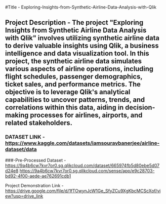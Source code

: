 #Title -  Exploring-Insights-from-Synthetic-Airline-Data-Analysis-with-Qlik

## Project Description - The project "Exploring Insights from Synthetic Airline Data Analysis with Qlik" involves utilizing synthetic airline data to derive valuable insights using Qlik, a business intelligence and data visualization tool. In this project, the synthetic airline data simulates various aspects of airline operations, including flight schedules, passenger demographics, ticket sales, and performance metrics. The objective is to leverage Qlik's analytical capabilities to uncover patterns, trends, and correlations within this data, aiding in decision-making processes for airlines, airports, and related stakeholders.

### DATASET LINK - https://www.kaggle.com/datasets/iamsouravbanerjee/airline-dataset/data

###-Pre-Processed Dataset - https://9a4b6cw7kvr7or0.sg.qlikcloud.com/dataset/665974fb5d80ebe5d07d24e8
https://9a4b6cw7kvr7or0.sg.qlikcloud.com/sense/app/e9c28703-bd92-4f00-aede-ae762691cdb1

Project Demonstration Link -  https://drive.google.com/file/d/1fTOwynJcW1Ge_SfyZCu9XgKbcMCScXof/view?usp=drive_link
